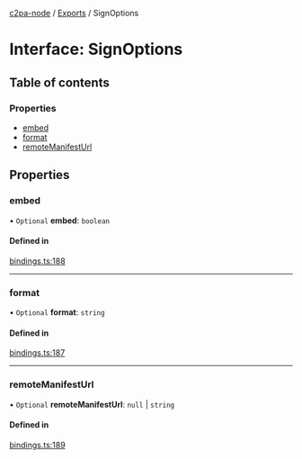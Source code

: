 [c2pa-node](../README.md) / [Exports](../modules.md) / SignOptions

# Interface: SignOptions

## Table of contents

### Properties

- [embed](SignOptions.md#embed)
- [format](SignOptions.md#format)
- [remoteManifestUrl](SignOptions.md#remotemanifesturl)

## Properties

### embed

• `Optional` **embed**: `boolean`

#### Defined in

[bindings.ts:188](https://github.com/contentauth/c2pa-node/blob/db40930/js-src/bindings.ts#L188)

___

### format

• `Optional` **format**: `string`

#### Defined in

[bindings.ts:187](https://github.com/contentauth/c2pa-node/blob/db40930/js-src/bindings.ts#L187)

___

### remoteManifestUrl

• `Optional` **remoteManifestUrl**: ``null`` \| `string`

#### Defined in

[bindings.ts:189](https://github.com/contentauth/c2pa-node/blob/db40930/js-src/bindings.ts#L189)
